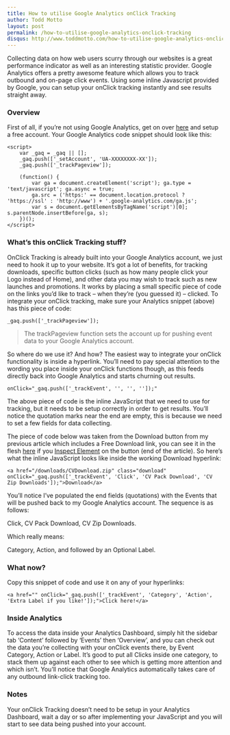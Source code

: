 ```yaml
---
title: How to utilise Google Analytics onClick Tracking
author: Todd Motto
layout: post
permalink: /how-to-utilise-google-analytics-onclick-tracking
disqus: http://www.toddmotto.com/how-to-utilise-google-analytics-onclick-tracking
---
```


Collecting data on how web users scurry through our websites is a great performance indicator as well as an interesting statistic provider. Google Analytics offers a pretty awesome feature which allows you to track outbound and on-page click events. Using some inline Javascript provided by Google, you can setup your onClick tracking instantly and see results straight away. 

### Overview

First of all, if you’re not using Google Analytics, get on over [here][1] and setup a free account. Your Google Analytics code snippet should look like this:

 [1]: http://www.google.com/analytics

    <script>
    	var _gaq = _gaq || [];
    	_gaq.push(['_setAccount', 'UA-XXXXXXXX-XX']);
    	_gaq.push(['_trackPageview']);
    	
    	(function() {
    		var ga = document.createElement('script'); ga.type = 'text/javascript'; ga.async = true;
    		ga.src = ('https:' == document.location.protocol ? 'https://ssl' : 'http://www') + '.google-analytics.com/ga.js';
    		var s = document.getElementsByTagName('script')[0]; s.parentNode.insertBefore(ga, s);
    	})();
	</script>

### What’s this onClick Tracking stuff?

OnClick Tracking is already built into your Google Analytics account, we just need to hook it up to your website. It’s got a lot of benefits, for tracking downloads, specific button clicks (such as how many people click your Logo instead of Home), and other data you may wish to track such as new launches and promotions. It works by placing a small specific piece of code on the links you’d like to track – when they’re (you guessed it) – clicked. To integrate your onClick tracking, make sure your Analytics snippet (above) has this piece of code:

    _gaq.push(['_trackPageview']);
    

> The trackPageview function sets the account up for pushing event data to your Google Analytics account.

So where do we use it? And how? The easiest way to integrate your onClick functionality is inside a hyperlink. You’ll need to pay special attention to the wording you place inside your onClick functions though, as this feeds directly back into Google Analytics and starts churning out results.

    onClick="_gaq.push(['_trackEvent', '', '', '']);"
    

The above piece of code is the inline JavaScript that we need to use for tracking, but it needs to be setup correctly in order to get results. You’ll notice the quotation marks near the end are empty, this is because we need to set a few fields for data collecting.

The piece of code below was taken from the Download button from my previous article which includes a Free Download link, you can see it in the flesh [here][2] if you [Inspect Element][3] on the button (end of the article). So here’s what the inline JavaScript looks like inside the working Download hyperlink:

 [2]: /creative-and-professional-cv-resume-download
 [3]: http://getfirebug.com

    <a href="/downloads/CVDownload.zip" class="download" onClick="_gaq.push(['_trackEvent', 'Click', 'CV Pack Download', 'CV Zip Downloads']);">Download</a>
    

You’ll notice I’ve populated the end fields (quotations) with the Events that will be pushed back to my Google Analytics account. The sequence is as follows: 

Click, CV Pack Download, CV Zip Downloads.

Which really means:

Category, Action, and followed by an Optional Label.

### What now?

Copy this snippet of code and use it on any of your hyperlinks:

    <a href="" onClick="_gaq.push(['_trackEvent', 'Category', 'Action', 'Extra Label if you like!']);">Click here!</a>    

### Inside Analytics

To access the data inside your Analytics Dashboard, simply hit the sidebar tab ‘Content’ followed by ‘Events’ then ‘Overview’, and you can check out the data you’re collecting with your onClick events there, by Event Category, Action or Label. It’s good to put all Clicks inside one category, to stack them up against each other to see which is getting more attention and which isn’t. You’ll notice that Google Analytics automatically takes care of any outbound link-click tracking too.

### Notes

Your onClick Tracking doesn’t need to be setup in your Analytics Dashboard, wait a day or so after implementing your JavaScript and you will start to see data being pushed into your account.